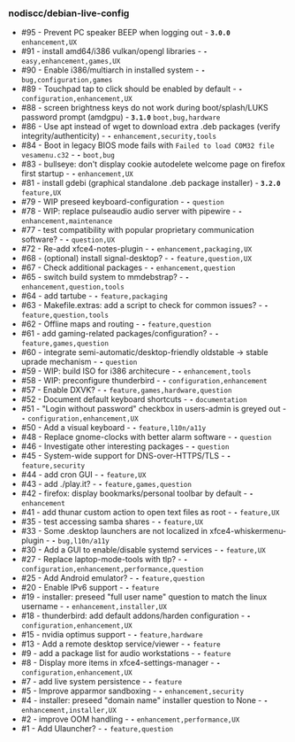 <!-- This file is automatically generated by "make update_todo" -->

### nodiscc/debian-live-config

- #95 - Prevent PC speaker BEEP when logging out - **`3.0.0`** `enhancement,UX`
- #91 - install amd64/i386 vulkan/opengl libraries - **`-`** `easy,enhancement,games,UX`
- #90 - Enable i386/multiarch in installed system - **`-`** `bug,configuration,games`
- #89 - Touchpad tap to click should be enabled by default - **`-`** `configuration,enhancement,UX`
- #88 - screen brightness keys do not work during boot/splash/LUKS password prompt (amdgpu) - **`3.1.0`** `boot,bug,hardware`
- #86 - Use apt instead of wget to download extra .deb packages (verify integrity/authenticity) - **`-`** `enhancement,security,tools`
- #84 - Boot in legacy BIOS mode fails with `Failed to load COM32 file vesamenu.c32` - **`-`** `boot,bug`
- #83 - bullseye: don't display cookie autodelete welcome page on firefox first startup - **`-`** `enhancement,UX`
- #81 - install gdebi (graphical standalone .deb package installer) - **`3.2.0`** `feature,UX`
- #79 - WIP preseed keyboard-configuration - **`-`** `question`
- #78 - WIP: replace pulseaudio audio server with pipewire - **`-`** `enhancement,maintenance`
- #77 - test compatibility with popular proprietary communication software? - **`-`** `question,UX`
- #72 - Re-add xfce4-notes-plugin - **`-`** `enhancement,packaging,UX`
- #68 - (optional) install signal-desktop? - **`-`** `feature,question,UX`
- #67 - Check additional packages - **`-`** `enhancement,question`
- #65 - switch build system to mmdebstrap? - **`-`** `enhancement,question,tools`
- #64 - add tartube - **`-`** `feature,packaging`
- #63 - Makefile.extras: add a script to check for common issues? - **`-`** `feature,question,tools`
- #62 - Offline maps and routing - **`-`** `feature,question`
- #61 - add gaming-related packages/configuration? - **`-`** `feature,games,question`
- #60 - integrate semi-automatic/desktop-friendly oldstable -> stable uprade mechanism - **`-`** `question`
- #59 - WIP: build ISO for i386 architecure - **`-`** `enhancement,tools`
- #58 - WIP: preconfigure thunderbird - **`-`** `configuration,enhancement`
- #57 - Enable DXVK? - **`-`** `feature,games,hardware,question`
- #52 - Document default keyboard shortcuts - **`-`** `documentation`
- #51 - "Login without password" checkbox in users-admin is greyed out - **`-`** `configuration,enhancement,UX`
- #50 - Add a visual keyboard - **`-`** `feature,l10n/a11y`
- #48 - Replace gnome-clocks with better alarm software - **`-`** `question`
- #46 - Investigate other interesting packages - **`-`** `question`
- #45 - System-wide support for DNS-over-HTTPS/TLS - **`-`** `feature,security`
- #44 - add cron GUI - **`-`** `feature,UX`
- #43 - add ./play.it? - **`-`** `feature,games,question`
- #42 - firefox: display bookmarks/personal toolbar by default - **`-`** `enhancement`
- #41 - add thunar custom action to open text files as root - **`-`** `feature,UX`
- #35 - test accessing samba shares - **`-`** `feature,UX`
- #33 - Some .desktop launchers are not localized in xfce4-whiskermenu-plugin - **`-`** `bug,l10n/a11y`
- #30 - Add a GUI to enable/disable systemd services - **`-`** `feature,UX`
- #27 - Replace laptop-mode-tools with tlp? - **`-`** `configuration,enhancement,performance,question`
- #25 - Add Android emulator? - **`-`** `feature,question`
- #20 - Enable IPv6 support - **`-`** `feature`
- #19 - installer: preseed "full user name" question to match the linux username - **`-`** `enhancement,installer,UX`
- #18 - thunderbird: add default addons/harden configuration - **`-`** `configuration,enhancement,UX`
- #15 - nvidia optimus support - **`-`** `feature,hardware`
- #13 - Add a remote desktop service/viewer - **`-`** `feature`
- #9 - add a package list for audio workstations - **`-`** `feature`
- #8 - Display more items in xfce4-settings-manager - **`-`** `configuration,enhancement,UX`
- #7 - add live system persistence - **`-`** `feature`
- #5 - Improve apparmor sandboxing - **`-`** `enhancement,security`
- #4 - installer: preseed "domain name" installer question to None - **`-`** `enhancement,installer,UX`
- #2 - improve OOM handling - **`-`** `enhancement,performance,UX`
- #1 - Add Ulauncher? - **`-`** `feature,question`
